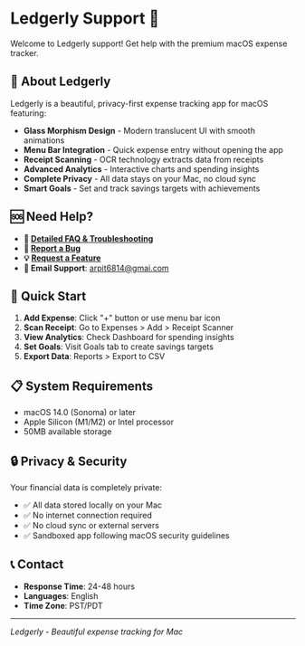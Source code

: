 # Ledgerly Support 🌈

Welcome to Ledgerly support! Get help with the premium macOS expense tracker.

## 📱 About Ledgerly

Ledgerly is a beautiful, privacy-first expense tracking app for macOS featuring:

- **Glass Morphism Design** - Modern translucent UI with smooth animations
- **Menu Bar Integration** - Quick expense entry without opening the app
- **Receipt Scanning** - OCR technology extracts data from receipts
- **Advanced Analytics** - Interactive charts and spending insights
- **Complete Privacy** - All data stays on your Mac, no cloud sync
- **Smart Goals** - Set and track savings targets with achievements

## 🆘 Need Help?

- **📖 [Detailed FAQ & Troubleshooting](https://github.com/arpit15006/ledgerly-support/blob/main/support.md)**
- **🐛 [Report a Bug](https://github.com/arpit15006/ledgerly-support/issues/new?template=bug_report.md)**
- **💡 [Request a Feature](https://github.com/arpit15006/ledgerly-support/issues/new?template=feature_request.md)**
- **📧 Email Support**: arpit6814@gmai.com

## 🚀 Quick Start

1. **Add Expense**: Click "+" button or use menu bar icon
2. **Scan Receipt**: Go to Expenses > Add > Receipt Scanner
3. **View Analytics**: Check Dashboard for spending insights
4. **Set Goals**: Visit Goals tab to create savings targets
5. **Export Data**: Reports > Export to CSV

## 📋 System Requirements

- macOS 14.0 (Sonoma) or later
- Apple Silicon (M1/M2) or Intel processor
- 50MB available storage

## 🔒 Privacy & Security

Your financial data is completely private:
- ✅ All data stored locally on your Mac
- ✅ No internet connection required
- ✅ No cloud sync or external servers
- ✅ Sandboxed app following macOS security guidelines

## 📞 Contact

- **Response Time**: 24-48 hours
- **Languages**: English
- **Time Zone**: PST/PDT

---

*Ledgerly - Beautiful expense tracking for Mac*
